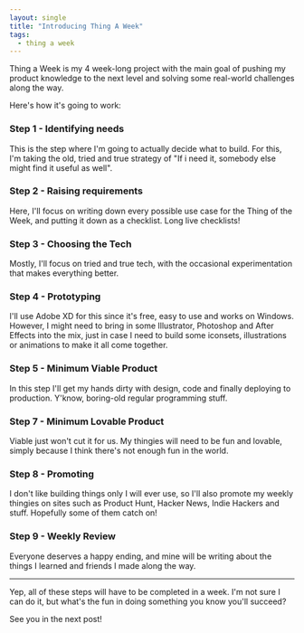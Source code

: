 ```yaml
---
layout: single
title: "Introducing Thing A Week"
tags:
  - thing a week
---
```


Thing a Week is my 4 week-long project with the main goal of pushing my product knowledge to the next level and solving some real-world challenges along the way.

Here's how it's going to work:

### Step 1 - Identifying needs

This is the step where I'm going to actually decide what to build. For this, I'm taking the old, tried and true strategy of "If i need it, somebody else might find it useful as well".

### Step 2 - Raising requirements

Here, I'll focus on writing down every possible use case for the Thing of the Week, and putting it down as a checklist. Long live checklists!

### Step 3 - Choosing the Tech

Mostly, I'll focus on tried and true tech, with the occasional experimentation that makes everything better.

### Step 4 - Prototyping

I'll use Adobe XD for this since it's free, easy to use and works on Windows. However, I might need to bring in some Illustrator, Photoshop and After Effects into the mix, just in case I need to build some iconsets, illustrations or animations to make it all come together.

### Step 5 - Minimum Viable Product

In this step I'll get my hands dirty with design, code and finally deploying to production. Y'know, boring-old regular programming stuff.

### Step 7 - Minimum Lovable Product

Viable just won't cut it for us. My thingies will need to be fun and lovable, simply because I think there's not enough fun in the world.

### Step 8 - Promoting

I don't like building things only I will ever use, so I'll also promote my weekly thingies on sites such as Product Hunt, Hacker News, Indie Hackers and stuff. Hopefully some of them catch on!

### Step 9 - Weekly Review

Everyone deserves a happy ending, and mine will be writing about the things I learned and friends I made along the way.

---

Yep, all of these steps will have to be completed in a week. I'm not sure I can do it, but what's the fun in doing something you know you'll succeed?

See you in the next post!